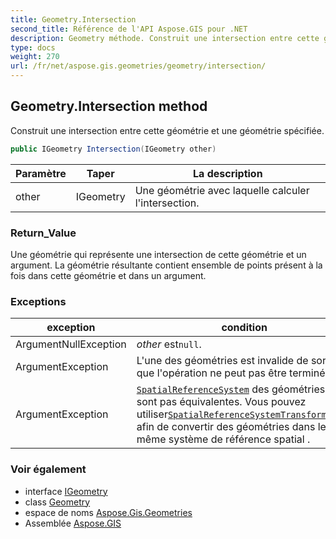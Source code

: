 ```yaml
---
title: Geometry.Intersection
second_title: Référence de l'API Aspose.GIS pour .NET
description: Geometry méthode. Construit une intersection entre cette géométrie et une géométrie spécifiée.
type: docs
weight: 270
url: /fr/net/aspose.gis.geometries/geometry/intersection/
---
```

## Geometry.Intersection method

Construit une intersection entre cette géométrie et une géométrie spécifiée.

```csharp
public IGeometry Intersection(IGeometry other)
```

| Paramètre | Taper | La description |
| --- | --- | --- |
| other | IGeometry | Une géométrie avec laquelle calculer l'intersection. |

### Return_Value

Une géométrie qui représente une intersection de cette géométrie et un argument. La géométrie résultante contient ensemble de points présent à la fois dans cette géométrie et dans un argument.

### Exceptions

| exception | condition |
| --- | --- |
| ArgumentNullException | *other* est`null`. |
| ArgumentException | L'une des géométries est invalide de sorte que l'opération ne peut pas être terminée. |
| ArgumentException | [`SpatialReferenceSystem`](../../igeometry/spatialreferencesystem/) des géométries ne sont pas équivalentes. Vous pouvez utiliser[`SpatialReferenceSystemTransformation`](../../../aspose.gis.spatialreferencing/spatialreferencesystemtransformation/) afin de convertir des géométries dans le même système de référence spatial . |

### Voir également

* interface [IGeometry](../../igeometry/)
* class [Geometry](../)
* espace de noms [Aspose.Gis.Geometries](../../geometry/)
* Assemblée [Aspose.GIS](../../../)


